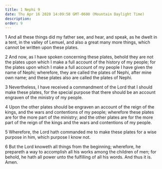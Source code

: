 ```yaml
---
title: 1 Nephi 9
date: Thu Apr 16 2020 14:09:58 GMT-0600 (Mountain Daylight Time)
description: 
order: 9
---
```


<p>
  1 And all these things did my father see, and hear, and speak, as he dwelt in
  a tent, in the valley of Lemuel, and also a great many more things, which
  cannot be written upon these plates.
</p>
<p>
  2 And now, as I have spoken concerning these plates, behold they are not the
  plates upon which I make a full account of the history of my people; for the
  plates upon which I make a full account of my people I have given the name of
  Nephi; wherefore, they are called the plates of Nephi, after mine own name;
  and these plates also are called the plates of Nephi.
</p>
<p>
  3 Nevertheless, I have received a commandment of the Lord that I should make
  these plates, for the special purpose that there should be an account engraven
  of the ministry of my people.
</p>
<p>
  4 Upon the other plates should be engraven an account of the reign of the
  kings, and the wars and contentions of my people; wherefore these plates are
  for the more part of the ministry; and the other plates are for the more part
  of the reign of the kings and the wars and contentions of my people.
</p>
<span></span>
<p>
  5 Wherefore, the Lord hath commanded me to make these plates for a wise
  purpose in him, which purpose I know not.
</p>
<p>
  6 But the Lord knoweth all things from the beginning; wherefore, he prepareth
  a way to accomplish all his works among the children of men; for behold, he
  hath all power unto the fulfilling of all his words. And thus it is. Amen.
</p>

